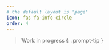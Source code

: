 ```yaml
---
# the default layout is 'page'
icon: fas fa-info-circle
order: 4
---
```


> Work in progress
{: .prompt-tip }
